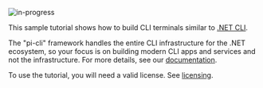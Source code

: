 ﻿![in-progress](https://img.shields.io/badge/status-in--progress-yellow)

This sample tutorial shows how to build CLI terminals similar to [.NET CLI](https://docs.microsoft.com/en-us/dotnet/core/tools/).

The "pi-cli" framework handles the entire CLI infrastructure for the .NET ecosystem,  so your focus is on building modern CLI apps and services and not the infrastructure. For more details, see our [documentation](https://docs.perpetualintelligence.com/articles/pi-cli/framework.html).

To use the tutorial, you will need a valid license. See [licensing](https://terms.perpetualintelligence.com/articles/licensing.html).